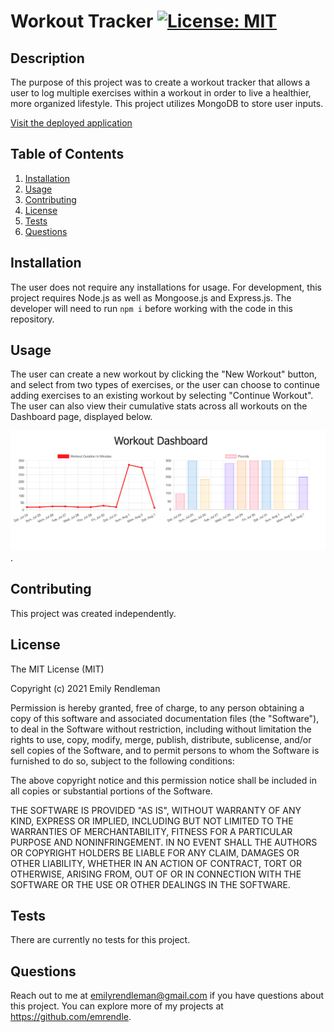 # Workout Tracker [![License: MIT](https://img.shields.io/badge/License-MIT-yellow.svg)](https://opensource.org/licenses/MIT)

## Description

The purpose of this project was to create a workout tracker that allows a user to log multiple exercises within a workout in order to live a healthier, more organized lifestyle. This project utilizes MongoDB to store user inputs.

[Visit the deployed application](https://desolate-plateau-88804.herokuapp.com/)

## Table of Contents

1. [Installation](#Installation)
2. [Usage](#Usage)
3. [Contributing](#Contributing)
4. [License](#License)
5. [Tests](#Tests)
6. [Questions](#Questions)

## Installation

The user does not require any installations for usage. For development, this project requires Node.js as well as Mongoose.js and Express.js. The developer will need to run `npm i` before working with the code in this repository.

## Usage

The user can create a new workout by clicking the "New Workout" button, and select from two types of exercises, or the user can choose to continue adding exercises to an existing workout by selecting "Continue Workout". The user can also view their cumulative stats across all workouts on the Dashboard page, displayed below.

![A screenshot of the Workout Tracker Dashboard](assets/images/WorkoutTrackerDashboard.png).

## Contributing

This project was created independently.

## License

The MIT License (MIT)

Copyright (c) 2021 Emily Rendleman

Permission is hereby granted, free of charge, to any person obtaining a copy of this software and associated documentation files (the "Software"), to deal in the Software without restriction, including without limitation the rights to use, copy, modify, merge, publish, distribute, sublicense, and/or sell copies of the Software, and to permit persons to whom the Software is furnished to do so, subject to the following conditions:

The above copyright notice and this permission notice shall be included in all copies or substantial portions of the Software.

THE SOFTWARE IS PROVIDED "AS IS", WITHOUT WARRANTY OF ANY KIND, EXPRESS OR IMPLIED, INCLUDING BUT NOT LIMITED TO THE WARRANTIES OF MERCHANTABILITY, FITNESS FOR A PARTICULAR PURPOSE AND NONINFRINGEMENT. IN NO EVENT SHALL THE AUTHORS OR COPYRIGHT HOLDERS BE LIABLE FOR ANY CLAIM, DAMAGES OR OTHER LIABILITY, WHETHER IN AN ACTION OF CONTRACT, TORT OR OTHERWISE, ARISING FROM, OUT OF OR IN CONNECTION WITH THE SOFTWARE OR THE USE OR OTHER DEALINGS IN THE SOFTWARE.

## Tests

There are currently no tests for this project.

## Questions

Reach out to me at emilyrendleman@gmail.com if you have questions about this project.
You can explore more of my projects at https://github.com/emrendle.
